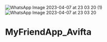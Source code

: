 ![WhatsApp Image 2023-04-07 at 23 03 20 (1)](https://user-images.githubusercontent.com/98296897/230640219-0925597a-460c-4d1a-aaf2-2ffae24a1003.jpeg)
![WhatsApp Image 2023-04-07 at 23 03 20](https://user-images.githubusercontent.com/98296897/230640232-317ce616-d42f-40ca-8828-328923cd2357.jpeg)
# MyFriendApp_Avifta
